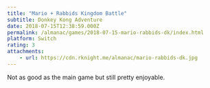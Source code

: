 ```yaml
---
title: "Mario + Rabbids Kingdom Battle"
subtitle: Donkey Kong Adventure
date: 2018-07-15T12:38:59.000Z
permalink: /almanac/games/2018-07-15-mario-rabbids-dk/index.html
platform: Switch
rating: 3
attachments: 
    - url: https://cdn.rknight.me/almanac/mario-rabbids-dk.jpg
---
```


Not as good as the main game but still pretty enjoyable.